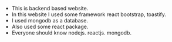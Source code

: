 * This is backend based website.
* In this website I used some framework react bootstrap, toastify.
* I used mongodb as a database.
* Also used some react package.
* Everyone should know nodejs. reactjs. mongodb.
